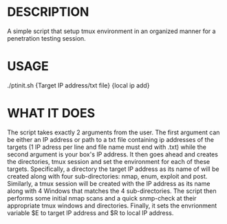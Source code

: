 # DESCRIPTION

A simple script that setup tmux environment in an organized manner for a penetration testing session.

# USAGE

./ptinit.sh {Target IP address/txt file} {local ip add}

# WHAT IT DOES

The script takes exactly 2 arguments from the user. The first argument can be either an IP address or path to a txt file containing ip addresses of the targets (1 IP adress per line and file name must end with .txt) while the second argument is your box's IP address. It then goes ahead and creates the directories, tmux session and set the environment for each of these targets. Specifically, a directory the target IP address as its name of  will be created along with four sub-directories: nmap, enum, exploit and post. Similarly, a tmux session will be created with the IP address as its name along with 4 Windows that matches the 4 sub-directories. The script then performs some initial nmap scans and a quick snmp-check at their appropriate tmux windows and directories. Finally, it sets the envrionment variable $E to target IP address and $R to local IP address.


